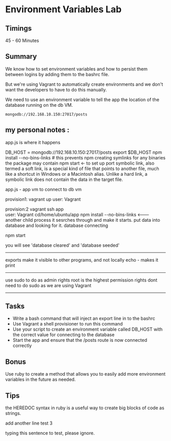# Environment Variables Lab

## Timings

45 - 60 Minutes

## Summary

We know how to set environment variables and how to persist them between logins by adding them to the bashrc file.

But we're using Vagrant to automatically create environments and we don't want the developers to have to do this manually.

We need to use an environment variable to tell the app the location of the database running on the db VM.

```
mongodb://192.168.10.150:27017/posts
```
## my personal notes :
app.js is where it happens

DB_HOST = mongodb://192.168.10.150:27017/posts
export $DB_HOST
npm install --no-bins-links # this prevents npm creating symlinks for any binaries the package may contain
npm start <- to set up port
 symbolic link, also termed a soft link, is a special kind of file that points to another file, much like a shortcut in Windows or a Macintosh alias. Unlike a hard link, a symbolic link does not contain the data in the target file.

 app.js      -       app vm to connect to db vm

 provision1:
 vagrant up
 user: Vagrant

provision:2
 vagrant ssh app          
 user: Vagrant
 cd/home/ubuntu/app
 npm install --no-bins-links      <--- another child process
 it sesrches through and make it starts. put data into database and looking for it. database connecting

 npm start

 you will see 'database cleared' and 'database seeded'

 ------
 exports make it visible to other programs, and not locally
 echo - makes it print

 ---
 use sudo to do as admin rights
 root is the highest permission rights
dont need to do sudo as we are using Vagrant

_____

## Tasks

* Write a bash command that will inject an export line in to the bashrc
* Use Vagrant a shell provisioner to run this command
* Use your script to create an environment variable called DB_HOST with the correct value for connecting to the database
* Start the app and ensure that the /posts route is now connected correctly

## Bonus

Use ruby to create a method that allows you to easily add more environment variables in the future as needed.

## Tips

the HEREDOC syntax in ruby is a useful way to create big blocks of code as strings.


add another line
test 3



typing this sentence to test, please ignore. 


